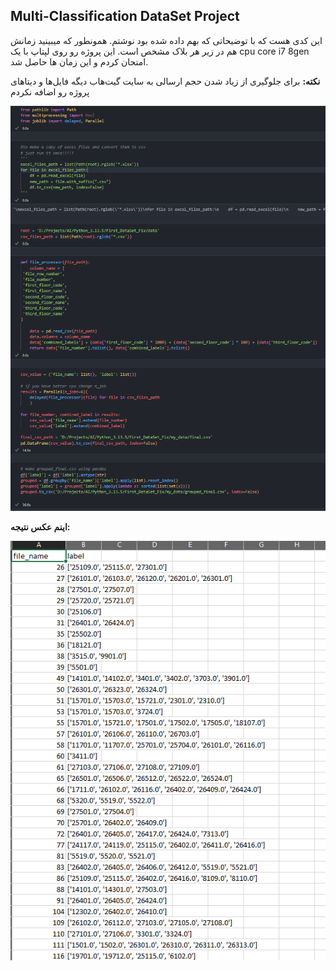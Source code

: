 ## Multi-Classification DataSet Project

این کدی هست که با توضیحاتی که بهم داده شده بود نوشتم. همونطور که میبینید زمانش هم در زیر هر بلاک مشخص است. 
این پروژه رو روی لپتاپ با یک cpu core i7 8gen امتحان کردم و این زمان ها حاصل شد. 

**نکته:** برای جلوگیری از زیاد شدن حجم ارسالی به سایت گیت‌هاب دیگه فایل‌ها و دیتاهای پروژه رو اضافه نکردم

![کد اجرا شده](readme/code.png)

**اینم عکس نتیجه:** 

![نتیجه اجرای کد](readme/result.png)
